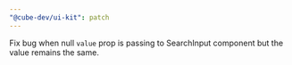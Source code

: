 ```yaml
---
"@cube-dev/ui-kit": patch
---
```


Fix bug when null `value` prop is passing to SearchInput component but the value remains the same.
